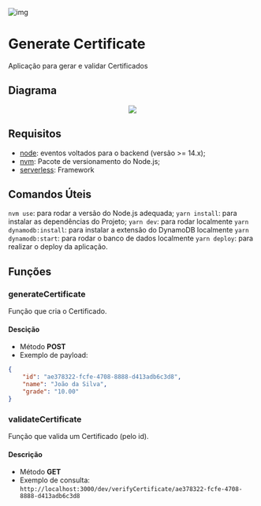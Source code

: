 ![img]()
# Generate Certificate
Aplicação para gerar e validar Certificados

## Diagrama
<div align="center">
        <img align="center" src="blablasla">
</div>

## Requisitos
- [node](https://nodejs.org/en/ 'node'): eventos voltados para o backend (versão >= 14.x);
- [nvm](https://github.com/nvm-sh/nvm 'nvm'): Pacote de versionamento do Node.js;
- [serverless](https://www.serverless.com/ 'serverless'): Framework

## Comandos Úteis
`nvm use`: para rodar a versão do Node.js adequada;
`yarn install`: para instalar as dependências do Projeto;
`yarn dev`: para rodar localmente
`yarn dynamodb:install`: para instalar a extensão do DynamoDB localmente
`yarn dynamodb:start`: para rodar o banco de dados localmente
`yarn deploy`: para realizar o deploy da aplicação.
## Funções

### generateCertificate
Função que cria o Certificado.

#### Descição
- Método **POST**
- Exemplo de payload:
```json
{
	"id": "ae378322-fcfe-4708-8888-d413adb6c3d8",
	"name": "João da Silva",
	"grade": "10.00"
}
```

### validateCertificate
Função que valida um Certificado (pelo id).

#### Descrição
- Método **GET**
- Exemplo de consulta:
`http://localhost:3000/dev/verifyCertificate/ae378322-fcfe-4708-8888-d413adb6c3d8`